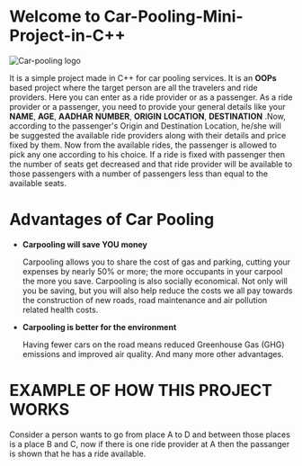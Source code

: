 # Welcome to Car-Pooling-Mini-Project-in-C++

![Car-pooling logo](https://github.com/AmanDesai10/Car-Pooling-Mini-Project/blob/master/carpool-logo.png)

It is a simple project made in C++ for car pooling services. It is an **OOPs** based project where the target person are all the travelers and ride providers. Here you can enter as a ride provider or as a passenger. As a ride provider or a passenger, you need to provide your general details like your **NAME**, **AGE**, **AADHAR** **NUMBER**, **ORIGIN** **LOCATION**, **DESTINATION** .Now, according to the passenger's Origin and Destination Location, he/she will be suggested the available ride providers along with their details and price fixed by them. Now from the available rides, the passenger is allowed to pick any one according to his choice.  If a ride is fixed with passenger then the number of seats get decreased and that ride provider will be available to those passengers with a number of passengers less than equal to the available seats.

# Advantages of Car Pooling
* **Carpooling will save YOU money**

     Carpooling allows you to share the cost of gas and parking, cutting your expenses by nearly 50% or more; the more occupants in your carpool the more you save.  Carpooling is      also socially economical.  Not only will you be saving, but you will also help reduce the costs we all pay towards the construction of new roads, road maintenance and air          pollution related health costs. 
* **Carpooling is better for the environment**

     Having fewer cars on the road means reduced Greenhouse Gas (GHG) emissions and improved air quality.
     And many more other advantages.
# EXAMPLE OF HOW THIS PROJECT WORKS
 Consider a person wants to go from place A to D and between those places is a place B and C, now if there is one ride provider at A then the passanger is shown that he has a ride 
 available.
